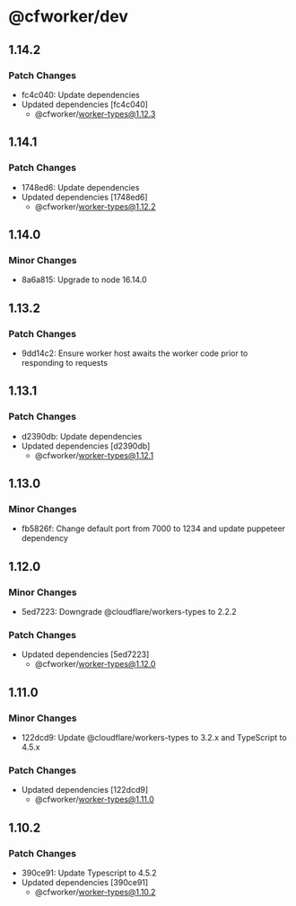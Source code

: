# @cfworker/dev

## 1.14.2

### Patch Changes

- fc4c040: Update dependencies
- Updated dependencies [fc4c040]
  - @cfworker/worker-types@1.12.3

## 1.14.1

### Patch Changes

- 1748ed6: Update dependencies
- Updated dependencies [1748ed6]
  - @cfworker/worker-types@1.12.2

## 1.14.0

### Minor Changes

- 8a6a815: Upgrade to node 16.14.0

## 1.13.2

### Patch Changes

- 9dd14c2: Ensure worker host awaits the worker code prior to responding to requests

## 1.13.1

### Patch Changes

- d2390db: Update dependencies
- Updated dependencies [d2390db]
  - @cfworker/worker-types@1.12.1

## 1.13.0

### Minor Changes

- fb5826f: Change default port from 7000 to 1234 and update puppeteer dependency

## 1.12.0

### Minor Changes

- 5ed7223: Downgrade @cloudflare/workers-types to 2.2.2

### Patch Changes

- Updated dependencies [5ed7223]
  - @cfworker/worker-types@1.12.0

## 1.11.0

### Minor Changes

- 122dcd9: Update @cloudflare/workers-types to 3.2.x and TypeScript to 4.5.x

### Patch Changes

- Updated dependencies [122dcd9]
  - @cfworker/worker-types@1.11.0

## 1.10.2

### Patch Changes

- 390ce91: Update Typescript to 4.5.2
- Updated dependencies [390ce91]
  - @cfworker/worker-types@1.10.2
